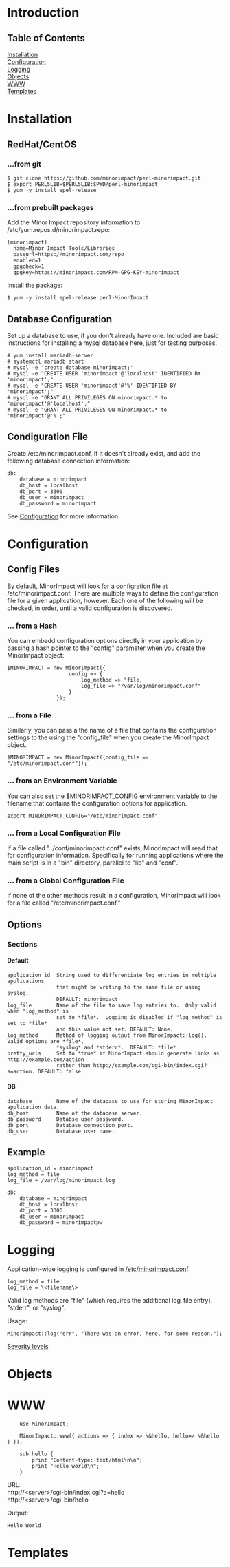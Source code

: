 # Introduction

## Table of Contents

[Installation](#installation)  
[Configuration](#configuration)  
[Logging](#logging)  
[Objects](#objects)  
[WWW](#www)  
[Templates](#templates)  

# Installation

## RedHat/CentOS

### ...from git

```
$ git clone https://github.com/minorimpact/perl-minorimpact.git
$ export PERL5LIB=$PERL5LIB:$PWD/perl-minorimpact
$ yum -y install epel-release
```

### ...from prebuilt packages

Add the Minor Impact repository information to /etc/yum.repos.d/minorimpact.repo:
```
[minorimpact]
  name=Minor Impact Tools/Libraries
  baseurl=https://minorimpact.com/repo
  enabled=1
  gpgcheck=1
  gpgkey=https://minorimpact.com/RPM-GPG-KEY-minorimpact
```
Install the package:
```
$ yum -y install epel-release perl-MinorImpact
```

## Database Configuration

Set up a database to use, if you don't already have one.  Included are basic instructions for installing a mysql database here, just for testing purposes.
```
# yum install mariadb-server
# systemctl mariadb start
# mysql -e 'create database minorimpact;'
# mysql -e "CREATE USER 'minorimpact'@'localhost' IDENTIFIED BY 'minorimpact';"
# mysql -e "CREATE USER 'minorimpact'@'%' IDENTIFIED BY 'minorimpact';"
# mysql -e "GRANT ALL PRIVILEGES ON minorimpact.* to 'minorimpact'@'localhost';"
# mysql -e "GRANT ALL PRIVILEGES ON minorimpact.* to 'minorimpact'@'%';"
```

## Condiguration File

Create /etc/minorimpact.conf, if it doesn't already exist, and add the following database connection information:
```
db:
    database = minorimpact
    db_host = localhost
    db_port = 3306
    db_user = minorimpact
    db_password = minorimpact
```	
See [Configuration](#configuration) for more information.

# Configuration

## Config Files
By default, MinorImpact will look for a configration file at /etc/minorimpact.conf.  There are multiple ways to define 
the configuration file for a given application, however.  Each one of the following will be checked, in order, until a 
valid configuration is discovered.

### ... from a Hash

You can embedd configuration options directly in your application by passing a hash pointer to the "config" parameter when
you create the MinorImpact object:

    $MINORIMPACT = new MinorImpact({
                        config => { 
                            log_method => "file, 
                            log_file => "/var/log/minorimpact.conf" 
                        }
                    });
    
### ... from a File

Similarly, you can pass a the name of a file that contains the configuration settings to the using the "config_file"
when you create the MinorImpact object.

    $MINORIMPACT = new MinorImpact({config_file => "/etc/minorimpact.conf"});
    
### ... from an Environment Variable

You can also set the $MINORIMPACT_CONFIG environment variable to the filename that contains the configuration options for
application.

    export MINORIMPACT_CONFIG="/etc/minorimpact.conf"
    
### ... from a Local Configuration File

If a file called "../conf/minorimpact.conf" exists, MinorImpact will read that for configuration information.  Specifically
for running applications where the main script is in a "bin" directory, parallel to "lib" and "conf".


### ... from a Global Configuration File

If none of the other methods result in a configuration, MinorImpact will look for a file called "/etc/minorimpact.conf."

## Options

### Sections

#### Default

    application_id  String used to differentiate log entries in multiple applications
                    that might be writing to the same file or using syslog. 
                    DEFAULT: minorimpact
    log_file        Name of the file to save log entries to.  Only valid when "log_method" is 
                    set to *file*.  Logging is disabled if "log_method" is set to *file*
                    and this value not set. DEFAULT: None.
    log_method      Method of logging output from MinorImpact::log().  Valid options are *file*, 
                    *syslog* and *stderr*.  DEFAULT: *file*
    pretty_urls     Set to *true* if MinorImpact should generate links as http://example.com/action 
                    rather than http://example.com/cgi-bin/index.cgi?a=action. DEFAULT: false

#### DB

    database        Name of the database to use for storing MinorImpact application data.
    db_host         Name of the database server.
    db_password     Databse user password.
    db_port         Database connection port.
    db_user         Database user name.
    
## Example

```
application_id = minorimpact
log_method = file
log_file = /var/log/minorimpact.log

db:
    database = minorimpact
    db_host = localhost
    db_port = 3306
    db_user = minorimpact
    db_password = minorimpactpw
```	

# Logging

Application-wide logging is configured in [/etc/minorimpact.conf](configuration).

    log_method = file
    log_file = \<filename\>

Valid log methods are "file" (which requires the additional log_file entry), "stderr", or "syslog".

Usage:

    MinorImpact::log("err", "There was an error, here, for some reason.");

[Severity levels](https://en.wikipedia.org/wiki/Syslog#Severity_level)

# Objects

# WWW

```
    use MinorImpact;

    MinorImpact::www({ actions => { index => \&hello, hello=> \&hello } });

    sub hello {
        print "Content-type: text/html\n\n";
        print "Hello world\n";
    }

```


URL:  
http://\<server\>/cgi-bin/index.cgi?a=hello  
http://\<server\>/cgi-bin/hello

Output:

    Hello World

# Templates
